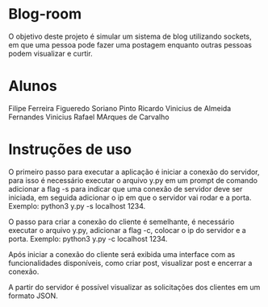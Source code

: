 # Blog-room
O objetivo deste projeto é simular um sistema  de blog utilizando sockets, em que uma pessoa pode fazer uma postagem enquanto outras pessoas podem visualizar e curtir.

# Alunos
Filipe Ferreira Figueredo Soriano Pinto
Ricardo Vinicius de Almeida Fernandes
Vinicius Rafael MArques de Carvalho

# Instruções de uso
O primeiro passo para executar a aplicação é iniciar a conexão do servidor, para isso é necessário executar o arquivo y.py em um prompt de comando adicionar a flag -s para indicar que uma conexão de servidor deve ser iniciada, em seguida adicionar o ip em que o servidor vai rodar e a porta.
Exemplo: python3 y.py -s localhost 1234.

O passo para criar a conexão do cliente é semelhante, é necessário executar o arquivo y.py, adicionar a flag -c, colocar o ip do servidor e a porta.
Exemplo: python3 y.py -c localhost 1234.

Após iniciar a conexão do cliente será exibida uma interface com as funcionalidades disponíveis, como criar post, visualizar post e encerrar a conexão.

A partir do servidor é possível visualizar as solicitações dos clientes em um formato JSON.